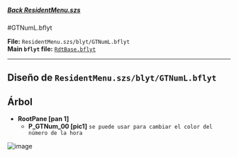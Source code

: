 #####  [Back ResidentMenu.szs](../index.md)

#GTNumL.bflyt

**File:** `ResidentMenu.szs/blyt/GTNumL.bflyt`<br>
**Main `bflyt` file:** [`RdtBase.bflyt`](../RdtBase.bflyt.md)

---

## Diseño de `ResidentMenu.szs/blyt/GTNumL.bflyt`

<!-- prettier-ignore -->

## Árbol

-	**RootPane [pan 1]**
	-	**P_GTNum_00 [pic1]** `se puede usar para cambiar el color del número de la hora`

![image](https://github.com/ElGatoFiestero/TutorialTemasNintendoSwitch/assets/159089859/57f4befd-7c14-4e5a-81b1-2fad6bc9f862)


